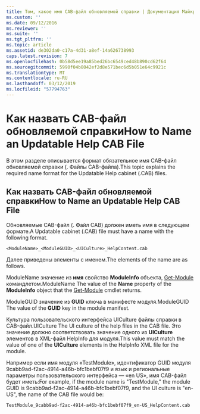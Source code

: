 ```yaml
---
title: Том, какое имя CAB-файл обновляемой справки | Документация Майкрософт
ms.custom: ''
ms.date: 09/12/2016
ms.reviewer: ''
ms.suite: ''
ms.tgt_pltfrm: ''
ms.topic: article
ms.assetid: de302da0-c17a-4d31-a8ef-14a626738993
caps.latest.revision: 7
ms.openlocfilehash: 0b58d5ee19a85bed26bc6549ced48b890cd62f64
ms.sourcegitcommit: 5990f04b8042ef2d8e571bec6d5b051e64c9921c
ms.translationtype: MT
ms.contentlocale: ru-RU
ms.lasthandoff: 03/12/2019
ms.locfileid: "57794763"
---
```

# <a name="how-to-name-an-updatable-help-cab-file"></a><span data-ttu-id="0ff1b-102">Как назвать CAB-файл обновляемой справки</span><span class="sxs-lookup"><span data-stu-id="0ff1b-102">How to Name an Updatable Help CAB File</span></span>

<span data-ttu-id="0ff1b-103">В этом разделе описывается формат обязательное имя CAB-файл обновляемой справки (. Файлы CAB-файла).</span><span class="sxs-lookup"><span data-stu-id="0ff1b-103">This topic explains the required name format for the Updatable Help cabinet (.CAB) files.</span></span>

## <a name="how-to-name-an-updatable-help-cab-file"></a><span data-ttu-id="0ff1b-104">Как назвать CAB-файл обновляемой справки</span><span class="sxs-lookup"><span data-stu-id="0ff1b-104">How to Name an Updatable Help CAB File</span></span>

<span data-ttu-id="0ff1b-105">Обновляемые CAB-файл (. Файл CAB) должен иметь имя в следующем формате.</span><span class="sxs-lookup"><span data-stu-id="0ff1b-105">A Updatable cabinet (.CAB) file must have a name with the following format.</span></span>

`<ModuleName>_<ModuleGUID>_<UICulture>_HelpContent.cab`

<span data-ttu-id="0ff1b-106">Далее приведены элементы с именем.</span><span class="sxs-lookup"><span data-stu-id="0ff1b-106">The elements of the name are as follows.</span></span>

<span data-ttu-id="0ff1b-107">ModuleName значение из **имя** свойство **ModuleInfo** объекта, [Get-Module](/powershell/module/Microsoft.PowerShell.Core/Get-Module) командлетом.</span><span class="sxs-lookup"><span data-stu-id="0ff1b-107">ModuleName The value of the **Name** property of the **ModuleInfo** object that the [Get-Module](/powershell/module/Microsoft.PowerShell.Core/Get-Module) cmdlet returns.</span></span>

<span data-ttu-id="0ff1b-108">ModuleGUID значение из **GUID** ключа в манифесте модуля.</span><span class="sxs-lookup"><span data-stu-id="0ff1b-108">ModuleGUID The value of the **GUID** key in the module manifest.</span></span>

<span data-ttu-id="0ff1b-109">Культура пользовательского интерфейса UICulture файлы справки в CAB-файл.</span><span class="sxs-lookup"><span data-stu-id="0ff1b-109">UICulture The UI culture of the help files in the CAB file.</span></span> <span data-ttu-id="0ff1b-110">Это значение должно соответствовать значение одного из **UICulture** элементов в XML-файл HelpInfo для модуля.</span><span class="sxs-lookup"><span data-stu-id="0ff1b-110">This value must match the value of one of the **UICulture** elements in the HelpInfo XML file for the module.</span></span>

<span data-ttu-id="0ff1b-111">Например если имя модуля «TestModule», идентификатор GUID модуля 9cabb9ad-f2ac-4914-a46b-bfc1bebf07f9 и язык и региональные параметры пользовательского интерфейса — «en US», имя CAB-файл будет иметь:</span><span class="sxs-lookup"><span data-stu-id="0ff1b-111">For example, if the module name is "TestModule," the module GUID is 9cabb9ad-f2ac-4914-a46b-bfc1bebf07f9, and the UI culture is "en-US", the name of the CAB file would be:</span></span>

`TestModule_9cabb9ad-f2ac-4914-a46b-bfc1bebf07f9_en-US_HelpContent.cab`
